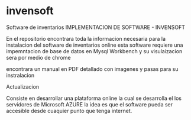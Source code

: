 # invensoft
Software de inventarios
IMPLEMENTACION DE SOFTWARE - INVENSOFT 

En el repositorio encontrara toda la informacion necesaria para la instalacion del software de inventarios online 
esta software requiere una impemntacion de base de datos en Mysql Workbench 
y su visulaizacion sera por medio de chrome 

encontrara un manual en PDF  detallado con imagenes y pasas para su instralacion 

Actualizacion 

Consiste en desarrollar una plataforma online la cual se desarrolla el los servidores de Microsoft AZURE la idea es que el software pueda ser accesible desde cuaquier punto que tenga internet.
 
